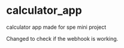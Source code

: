 # calculator_app
calculator app made for spe mini project

Changed to check if the webhook is working.
